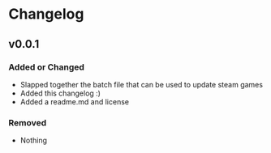 # Changelog

## v0.0.1

### Added or Changed

- Slapped together the batch file that can be used to update steam games
- Added this changelog :)
- Added a readme.md and license

### Removed

- Nothing
